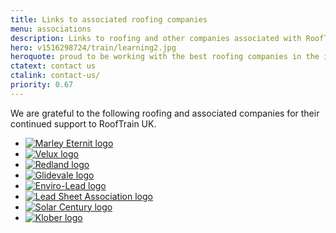 ```yaml
---
title: Links to associated roofing companies
menu: associations
description: Links to roofing and other companies associated with RoofTrain UK.
hero: v1516298724/train/learning2.jpg
heroquote: proud to be working with the best roofing companies in the industry
ctatext: contact us
ctalink: contact-us/
priority: 0.67
---
```


We are grateful to the following roofing and associated companies for their continued support to RoofTrain UK.

<section class="links">

  <ul>
    <li><a href="https://www.marleyeternit.co.uk/"><img src="[imagecdn]v1516296481/links/marley-eternit.svg" alt="Marley Eternit logo"></a></li>
    <li><a href="https://www.velux.co.uk/"><img src="[imagecdn]v1516296813/links/velux.png" alt="Velux logo"></a></li>
    <li><a href="http://redland.co.uk/"><img src="[imagecdn]v1525459619/links/redland.svg" alt="Redland logo"></a></li>
    <li><a href="http://www.glidevale.com/"><img src="[imagecdn]v1516296481/links/glidevale.png" alt="Glidevale logo"></a></li>
    <li><a href="http://www.enviro-lead.co.uk/"><img src="[imagecdn]v1516296481/links/envirolead.png" alt="Enviro-Lead logo"></a></li>
    <li><a href="http://leadsheet.co.uk/"><img src="[imagecdn]v1516296481/links/lsa.png" alt="Lead Sheet Association logo"></a></li>
    <li><a href="https://www.solarcentury.com/"><img src="[imagecdn]v1516296481/links/solar-century.png" alt="Solar Century logo"></a></li>
    <li><a href="http://klober.co.uk/"><img src="[imagecdn]v1516296481/links/klober.png" alt="Klober logo"></a></li>
  <ul>

</section>

